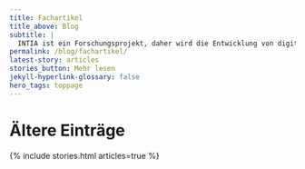 ```yaml
---
title: Fachartikel
title_above: Blog
subtitle: |
  INTIA ist ein Forschungsprojekt, daher wird die Entwicklung von digitaler Technik unter Einbeziehung von wissenschaftlichen Erkenntnissen betrachtet. Hier findest du längere Artikel, die vor allem für ein Fachpublikum gedacht sind. Sie sind so verständlich wie möglich formuliert, jedoch nicht in einfacher Sprache geschrieben.
permalink: /blog/fachartikel/
latest-story: articles
stories_button: Mehr lesen
jekyll-hyperlink-glossary: false
hero_tags: toppage
---
```


# Ältere Einträge

{% include stories.html articles=true %}

